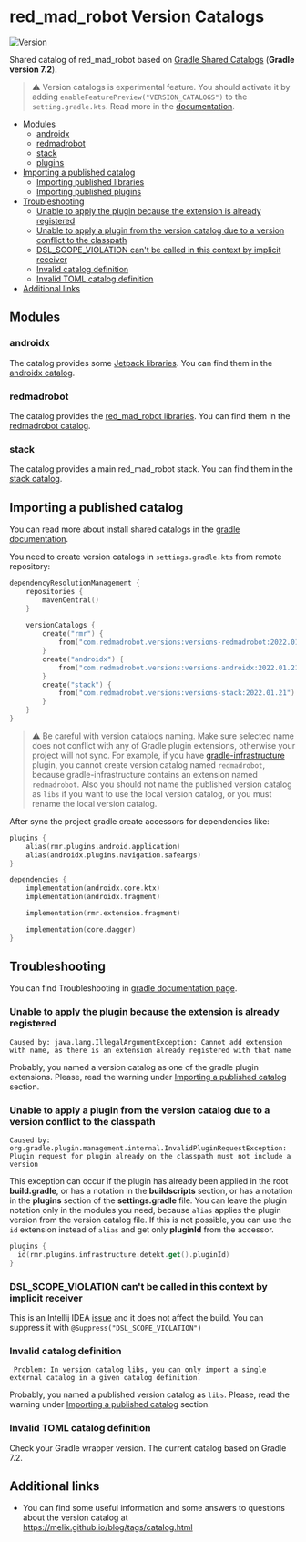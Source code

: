 # red_mad_robot Version Catalogs
[![Version](https://img.shields.io/maven-central/v/com.redmadrobot.versions/versions-redmadrobot?style=flat-square)][mavenCentral]

Shared catalog of red_mad_robot based on [Gradle Shared Catalogs](https://docs.gradle.org/current/userguide/platforms.html#sec:sharing-catalogs) (**Gradle version 7.2**).

> :warning: Version catalogs is experimental feature.
> You should activate it by adding `enableFeaturePreview("VERSION_CATALOGS")` to the `setting.gradle.kts`.
> Read more in the [documentation](https://docs.gradle.org/current/userguide/platforms.html).

<!-- START doctoc generated TOC please keep comment here to allow auto update -->
<!-- DON'T EDIT THIS SECTION, INSTEAD RE-RUN doctoc TO UPDATE -->

- [Modules](#modules)
  - [androidx](#androidx)
  - [redmadrobot](#redmadrobot)
  - [stack](#stack)
  - [plugins](#plugins)
- [Importing a published catalog](#importing-a-published-catalog)
  - [Importing published libraries](#importing-published-libraries)
  - [Importing published plugins](#importing-published-plugins)
- [Troubleshooting](#troubleshooting)
  - [Unable to apply the plugin because the extension is already registered](#unable-to-apply-the-plugin-because-the-extension-is-already-registered)
  - [Unable to apply a plugin from the version catalog due to a version conflict to the classpath](#unable-to-apply-a-plugin-from-the-version-catalog-due-to-a-version-conflict-to-the-classpath)
  - [DSL_SCOPE_VIOLATION can't be called in this context by implicit receiver](#dsl_scope_violation-cant-be-called-in-this-context-by-implicit-receiver)
  - [Invalid catalog definition](#invalid-catalog-definition)
  - [Invalid TOML catalog definition](#invalid-toml-catalog-definition)
- [Additional links](#additional-links)

<!-- END doctoc generated TOC please keep comment here to allow auto update -->

## Modules

### androidx

The catalog provides some [Jetpack libraries](https://developer.android.com/jetpack/androidx/versions). 
You can find them in the [androidx catalog](versions-androidx/libs.versions.toml).

### redmadrobot

The catalog provides the [red_mad_robot libraries](https://github.com/RedMadRobot). 
You can find them in the [redmadrobot catalog](versions-redmadrobot/libs.versions.toml).

### stack

The catalog provides a main red_mad_robot stack.
You can find them in the [stack catalog](versions-stack/libs.versions.toml).

## Importing a published catalog

You can read more about install shared catalogs in the [gradle documentation](https://docs.gradle.org/current/userguide/platforms.html#sec:importing-published-catalog).

You need to create version catalogs in `settings.gradle.kts` from remote repository:

```kotlin
dependencyResolutionManagement {
    repositories {
        mavenCentral()
    }
  
    versionCatalogs {
        create("rmr") {
            from("com.redmadrobot.versions:versions-redmadrobot:2022.01.21")
        }
        create("androidx") {
            from("com.redmadrobot.versions:versions-androidx:2022.01.21")
        }
        create("stack") {
            from("com.redmadrobot.versions:versions-stack:2022.01.21")
        }
    }
}
``` 

> :warning: Be careful with version catalogs naming.
> Make sure selected name does not conflict with any of Gradle plugin extensions, otherwise your project will not sync.
> For example, if you have [gradle-infrastructure](https://github.com/RedMadRobot/gradle-infrastructure) plugin, you cannot create version catalog named `redmadrobot`, because gradle-infrastructure contains an extension named `redmadrobot`.
> Also you should not name the published version catalog as `libs` if you want to use the local version catalog, or you must rename the local version catalog.

After sync the project gradle create accessors for dependencies like: 

```kotlin
plugins {
    alias(rmr.plugins.android.application)
    alias(androidx.plugins.navigation.safeargs)
}

dependencies {
    implementation(androidx.core.ktx)
    implementation(androidx.fragment)

    implementation(rmr.extension.fragment)

    implementation(core.dagger)
}
```

## Troubleshooting

You can find Troubleshooting in [gradle documentation page](https://docs.gradle.org/7.2/userguide/version_catalog_problems.html).

### Unable to apply the plugin because the extension is already registered 

```text
Caused by: java.lang.IllegalArgumentException: Cannot add extension with name, as there is an extension already registered with that name
```

Probably, you named a version catalog as one of the gradle plugin extensions.
Please, read the warning under [Importing a published catalog](#importing-a-published-catalog) section.

### Unable to apply a plugin from the version catalog due to a version conflict to the classpath

```text
Caused by: org.gradle.plugin.management.internal.InvalidPluginRequestException: Plugin request for plugin already on the classpath must not include a version
```

This exception can occur if the plugin has already been applied in the root **build.gradle**, or has a notation in the **buildscripts** section, or has a notation in the **plugins** section of the **settings.gradle** file.
You can leave the plugin notation only in the modules you need, because `alias` applies the plugin version from the version catalog file. 
If this is not possible, you can use the `id` extension instead of `alias` and get only **pluginId** from the accessor.

```kotlin
plugins {
  id(rmr.plugins.infrastructure.detekt.get().pluginId)
}
```

### DSL_SCOPE_VIOLATION can't be called in this context by implicit receiver

This is an Intellij IDEA [issue](https://youtrack.jetbrains.com/issue/KTIJ-19369) and it does not affect the build.
You can suppress it with `@Suppress("DSL_SCOPE_VIOLATION")`

### Invalid catalog definition

```text
 Problem: In version catalog libs, you can only import a single external catalog in a given catalog definition.
```

Probably, you named a published version catalog as `libs`.
Please, read the warning under [Importing a published catalog](#importing-a-published-catalog) section.

### Invalid TOML catalog definition

Check your Gradle wrapper version. The current catalog based on Gradle 7.2. 

## Additional links

- You can find some useful information and some answers to questions about the version catalog at https://melix.github.io/blog/tags/catalog.html

[mavenCentral]: https://search.maven.org/search?q=com.redmadrobot.versions
